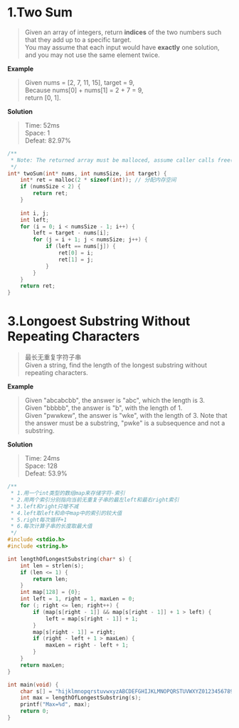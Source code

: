 # 1.Two Sum

>Given an array of integers, return **indices** of the two numbers such that they add up to a specific target.   
>You may assume that each input would have **exactly** one solution, and you may not use the same element twice.   

**Example**   
>Given nums = [2, 7, 11, 15], target = 9,   
>Because nums[0] + nums[1] = 2 + 7 = 9,   
>return [0, 1].   

**Solution**   
>Time: 52ms   
>Space: 1   
>Defeat: 82.97%   
```c
/**
 * Note: The returned array must be malloced, assume caller calls free().
 */
int* twoSum(int* nums, int numsSize, int target) {
    int* ret = malloc(2 * sizeof(int)); // 分配内存空间
    if (numsSize < 2) {
        return ret;
    }
    
    int i, j;
    int left;
    for (i = 0; i < numsSize - 1; i++) {
        left = target - nums[i];
        for (j = i + 1; j < numsSize; j++) {
            if (left == nums[j]) {
                ret[0] = i;
                ret[1] = j;   
            }
        }
    }
    return ret;
}
```

# 3.Longoest Substring Without Repeating Characters

>最长无重复字符子串   
>Given a string, find the length of the longest substring without repeating characters.   

**Example**
>Given "abcabcbb", the answer is "abc", which the length is 3.   
>Given "bbbbb", the answer is "b", with the length of 1.   
>Given "pwwkew", the answer is "wke", with the length of 3. Note that the answer must be a substring, "pwke" is a subsequence and not a substring.   

**Solution**
>Time: 24ms   
>Space: 128   
>Defeat: 53.9%   
```c
/**
 * 1.用一个int类型的数组map来存储字符-索引
 * 2.用两个索引分别指向当前无重复子串的最左left和最右right索引
 * 3.left和right只增不减
 * 4.left取left和命中map中的索引的较大值
 * 5.right每次循环+1
 * 6.每次计算子串的长度取最大值
 */
#include <stdio.h>
#include <string.h>

int lengthOfLongestSubstring(char* s) {
    int len = strlen(s);
    if (len <= 1) {
        return len;
    }
    int map[128] = {0};
    int left = 1, right = 1, maxLen = 0;
    for (; right <= len; right++) {
        if (map[s[right - 1]] && map[s[right - 1]] + 1 > left) {
            left = map[s[right - 1]] + 1;
        }
        map[s[right - 1]] = right;
        if (right - left + 1 > maxLen) {
            maxLen = right - left + 1;
        }
    }
    return maxLen;
}

int main(void) { 
    char s[] = "hijklmnopqrstuvwxyzABCDEFGHIJKLMNOPQRSTUVWXYZ0123456789hijklmnopqrstuvwxyzABCDEFGHIJKLMNOPQRSTUVWXYZ0123456789hijklmnopqrstuvwxyzABCDEFGHIJKLMNOPQRSTUVWXYZ0123456789hijklmnopqrstuvwxyzABCDEFGHIJKLMNOPQRSTUVWXYZ0123456789hijklmnopqrstuvwxyzABCDEFGHIJKLMNOPQRSTUVWXYZ0123456789hijklmnopqrstuvwxyzABCDEFGHIJKLMNOPQRSTUVWXYZ0123456789";
    int max = lengthOfLongestSubstring(s);
	printf("Max=%d", max);
	return 0;
}
```
